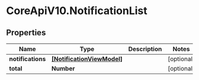 # CoreApiV10.NotificationList

## Properties
Name | Type | Description | Notes
------------ | ------------- | ------------- | -------------
**notifications** | [**[NotificationViewModel]**](NotificationViewModel.md) |  | [optional] 
**total** | **Number** |  | [optional] 


